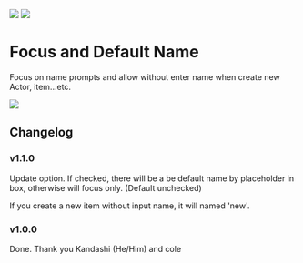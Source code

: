![](https://img.shields.io/badge/Foundry-v0.6.2-informational)
<a href="https://patreon.com/HKTRPG"><img src="https://img.shields.io/endpoint.svg?url=https://shieldsio-patreon.vercel.app/api/?username=HKTRPG&type=patrons" /></a>


# Focus and Default Name

Focus on name prompts and allow without enter name when create new Actor, item...etc.


![](./readme.gif)



## Changelog

### v1.1.0

Update option. 
If checked, there will be a be default name by placeholder in box, otherwise will focus only. (Default unchecked)

If you create a new item without input name, it will named 'new'.


### v1.0.0

Done. Thank you Kandashi (He/Him) and cole
